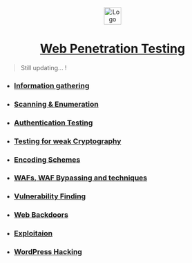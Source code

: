 <br />
<p align="center">
  <a href="https://github.com/sarathlalup">
    <img src="https://encrypted-tbn0.gstatic.com/images?q=tbn:ANd9GcS9GTygKCfb-y1CpR9-kO6KFxuFsPaot6O3JD7OMMf8xWLOh_57DA&s" alt="Logo" width="40" height="40">
  <h1 align="center">Web Penetration Testing </h1>
    
   </a>
  

  

 
</p>

> Still updating...   !

* ###  [  Information gathering](https://github.com/sarathlalup/Penetration-Testing/blob/master/Website%20Hacking/Web%20Information%20Gathering/README.md)

 * ###  [  Scanning & Enumeration](https://github.com/sarathlalup/Penetration-Testing/blob/master/Website%20Hacking/Web%20Scanning%20%26%20Enumeration/README.md)
   
 * ###  [ Authentication Testing](https://github.com/sarathlalup/Penetration-Testing/blob/master/Website%20Hacking/Authentication%20Testing/README.md )  

 * ###  [ Testing for weak Cryptography ](https://github.com/sarathlalup/Penetration-Testing/blob/master/Website%20Hacking/SSL%20%26%20TLS/README.md )
   
 * ###  [ Encoding Schemes](https://github.com/sarathlalup/Penetration-Testing/blob/master/Website%20Hacking/Encoding%20Schemes/README.md )
   
 * ###  [ WAFs, WAF Bypassing and techniques ](https://github.com/sarathlalup/Cyber-security/blob/master/Website%20Hacking/Bypassing-Web%20Application%20Firewalls/README.md )

* ###  [Vulnerability Finding](https://github.com/sarathlalup/Penetration-Testing/blob/master/Website%20Hacking/Web%20Vulnerability%20Scanning/README.md)
      
* ###  [ Web Backdoors](https://github.com/sarathlalup/Cyber-security/tree/master/Website%20Hacking/Web%20Backdoors)

* ###  [ Exploitaion](https://github.com/sarathlalup/Penetration-Testing/blob/master/Website%20Hacking/Web%20Attacks/README.md)

* ###  [ WordPress Hacking]( )
